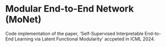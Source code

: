 # Modular End-to-End Network (MoNet)
Code implementation of the paper, 'Self-Supervised Interpretable End-to-End Learning via Latent Functional Modularity' accpeted in ICML 2024.
